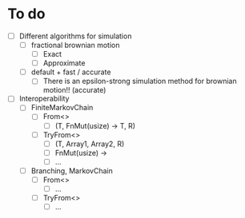 # To do

- [ ] Different algorithms for simulation
  - [ ] fractional brownian motion
    - [ ] Exact
    - [ ] Approximate
  - [ ] default + fast / accurate
    - [ ] There is an epsilon-strong simulation method for brownian motion!! (accurate)
- [ ] Interoperability
  - [ ] FiniteMarkovChain
    - [ ] From<>
      - [ ] (T, FnMut(usize) -> T, R)
    - [ ] TryFrom<>
      - [ ] (T, Array1<T>, Array2<T>, R)
      - [ ] FnMut(usize) -> 
      - [ ] ... 
  - [ ] Branching, MarkovChain
    - [ ] From<>
      - [ ] ... 
    - [ ] TryFrom<>
      - [ ] ...  
